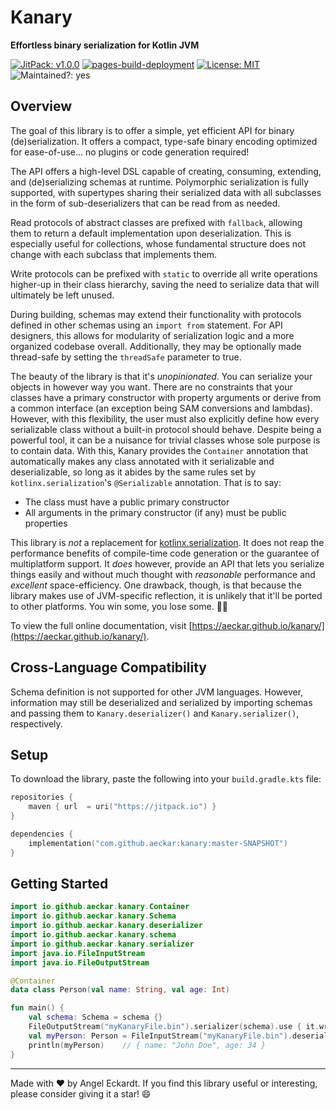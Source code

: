 # Kanary
**Effortless binary serialization for Kotlin JVM**

[![JitPack: v1.0.0](https://jitpack.io/v/aeckar/kanary.svg)](https://jitpack.io/#aeckar/kanary) [![pages-build-deployment](https://github.com/aeckar/kanary/actions/workflows/pages/pages-build-deployment/badge.svg?branch=master)](https://github.com/aeckar/kanary/actions/workflows/pages/pages-build-deployment) [![License: MIT](https://img.shields.io/badge/License-MIT-yellow.svg)](https://opensource.org/licenses/MIT) ![Maintained?: yes](https://img.shields.io/badge/Maintained%3F-yes-green.svg)

## Overview

The goal of this library is to offer a simple, yet efficient API for binary (de)serialization.
It offers a compact, type-safe binary encoding optimized for ease-of-use... no plugins or code generation required!

The API offers a high-level DSL capable of creating, consuming, extending, and (de)serializing schemas at runtime.
Polymorphic serialization is fully supported, with supertypes sharing their serialized data with all subclasses
in the form of sub-deserializers that can be read from as needed.

Read protocols of abstract classes are prefixed with `fallback`, allowing them to return a default implementation upon deserialization.
This is especially useful for collections, whose fundamental structure does not change with each subclass that implements them.

Write protocols can be prefixed with `static` to override all write operations higher-up in their class hierarchy,
saving the need to serialize data that will ultimately be left unused.

During building, schemas may extend their functionality with protocols defined in other schemas using an `import from` statement.
For API designers, this allows for modularity of serialization logic and a more organized codebase overall.
Additionally, they may be optionally made thread-safe by setting the `threadSafe` parameter to true.

The beauty of the library is that it's *unopinionated*. You can serialize your objects in however way you want.
There are no constraints that your classes have a primary constructor with property arguments or derive from a common interface
(an exception being SAM conversions and lambdas). However, with this flexibility, the user must also explicitly define
how every serializable class without a built-in protocol should behave. Despite being a powerful tool, it can be a nuisance
for trivial classes whose sole purpose is to contain data. With this, Kanary provides the `Container` annotation that automatically
makes any class annotated with it serializable and deserializable, so long as it abides by the same rules set by
`kotlinx.serialization`'s `@Serializable` annotation. That is to say:

- The class must have a public primary constructor
- All arguments in the primary constructor (if any) must be public properties

This library is *not* a replacement for [kotlinx.serialization](https://github.com/Kotlin/kotlinx.serialization).
It does not reap the performance benefits of compile-time code generation or the guarantee of multiplatform support.
It *does* however, provide an API that lets you serialize things easily and without much thought with *reasonable* performance
and *excellent* space-efficiency. One drawback, though, is that because the library makes use of JVM-specific reflection,
it is unlikely that it'll be ported to other platforms. You win some, you lose some. 🤷‍♂️

To view the full online documentation, visit [https://aeckar.github.io/kanary/](https://aeckar.github.io/kanary/).

## Cross-Language Compatibility

Schema definition is not supported for other JVM languages.
However, information may still be deserialized and serialized
by importing schemas and passing them to `Kanary.deserializer()` and `Kanary.serializer()`,
respectively.

## Setup

To download the library, paste the following into your `build.gradle.kts` file:

```kotlin
repositories {
    maven { url  = uri("https://jitpack.io") }
}

dependencies {
    implementation("com.github.aeckar:kanary:master-SNAPSHOT")
}
```

## Getting Started

```kotlin
import io.github.aeckar.kanary.Container
import io.github.aeckar.kanary.Schema
import io.github.aeckar.kanary.deserializer
import io.github.aeckar.kanary.schema
import io.github.aeckar.kanary.serializer
import java.io.FileInputStream
import java.io.FileOutputStream

@Container
data class Person(val name: String, val age: Int)

fun main() {
    val schema: Schema = schema {}
    FileOutputStream("myKanaryFile.bin").serializer(schema).use { it.write(Person("John Doe", 34)) }
    val myPerson: Person = FileInputStream("myKanaryFile.bin").deserializer(schema).use { it.read() }
    println(myPerson)    // { name: "John Doe", age: 34 }
}
```

---

Made with ❤ by Angel Eckardt. If you find this library useful or interesting, please consider giving it a star! 😄
